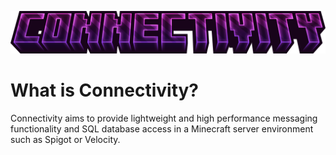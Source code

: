 ![Connectivity](assets/connectivity-logo.png)

# What is Connectivity?
Connectivity aims to provide lightweight and high performance messaging functionality and SQL database access in a Minecraft server environment such as Spigot or Velocity.
